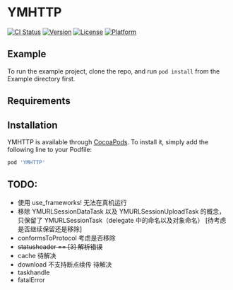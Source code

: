 # YMHTTP

[![CI Status](https://img.shields.io/travis/zymxxxs/YMHTTP.svg?style=flat)](https://travis-ci.org/zymxxxs/YMHTTP)
[![Version](https://img.shields.io/cocoapods/v/YMHTTP.svg?style=flat)](https://cocoapods.org/pods/YMHTTP)
[![License](https://img.shields.io/cocoapods/l/YMHTTP.svg?style=flat)](https://cocoapods.org/pods/YMHTTP)
[![Platform](https://img.shields.io/cocoapods/p/YMHTTP.svg?style=flat)](https://cocoapods.org/pods/YMHTTP)

## Example

To run the example project, clone the repo, and run `pod install` from the Example directory first.

## Requirements

## Installation

YMHTTP is available through [CocoaPods](https://cocoapods.org). To install
it, simply add the following line to your Podfile:

```ruby
pod 'YMHTTP'
```


## TODO:
* 使用 use_frameworks! 无法在真机运行
* 移除 YMURLSessionDataTask 以及 YMURLSessionUploadTask 的概念，只保留了 YMURLSessionTask（delegate 中的命名以及对象命名） [待考虑是否继续保留还是移除]
* conformsToProtocol 考虑是否移除
* ~~statusheader == [3] 解析错误~~
* cache 待解决
* download 不支持断点续传 待解决
* taskhandle
* fatalError
